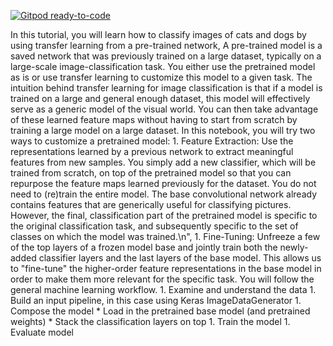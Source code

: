 [![Gitpod ready-to-code](https://img.shields.io/badge/Gitpod-ready--to--code-blue?logo=gitpod)](https://gitpod.io/#https://github.com/matteo1989it/TransferLearningAlexNET)

In this tutorial, you will learn how to classify images of cats and dogs by using transfer learning from a pre-trained network,
A pre-trained model is a saved network that was previously trained on a large dataset, typically on a large-scale image-classification task. You either use the pretrained model as is or use transfer learning to customize this model to a given task.
The intuition behind transfer learning for image classification is that if a model is trained on a large and general enough dataset, this model will effectively serve as a generic model of the visual world. You can then take advantage of these learned feature maps without having to start from scratch by training a large model on a large dataset.
In this notebook, you will try two ways to customize a pretrained model:
    	1. Feature Extraction: Use the representations learned by a previous network to extract meaningful features from new samples. You simply add a new classifier, which will be trained from scratch, on top of the pretrained model so that you can repurpose the feature maps learned previously for the dataset.
You do not need to (re)train the entire model. The base convolutional network already contains features that are generically useful for classifying pictures. However, the final, classification part of the pretrained model is specific to the original classification task, and subsequently specific to the set of classes on which the model was trained.\n",
 	1. Fine-Tuning: Unfreeze a few of the top layers of a frozen model base and jointly train both the newly-added classifier layers and the last layers of the base model. This allows us to \"fine-tune\" the higher-order feature representations in the base model in order to make them more relevant for the specific task.
You will follow the general machine learning workflow.
	1. Examine and understand the data
	1. Build an input pipeline, in this case using Keras ImageDataGenerator
	1. Compose the model
		* Load in the pretrained base model (and pretrained weights)
		* Stack the classification layers on top
	1. Train the model
	1. Evaluate model
